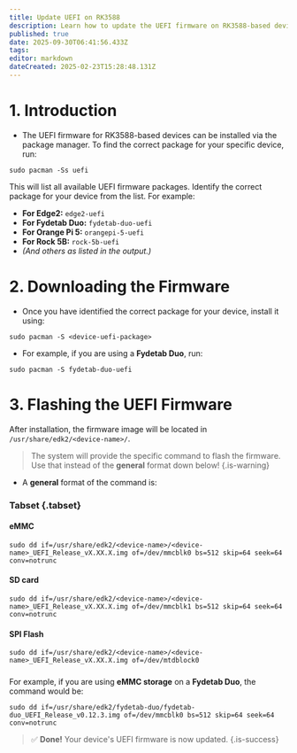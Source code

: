 ```yaml
---
title: Update UEFI on RK3588
description: Learn how to update the UEFI firmware on RK3588-based devices running BredOS
published: true
date: 2025-09-30T06:41:56.433Z
tags: 
editor: markdown
dateCreated: 2025-02-23T15:28:48.131Z
---
```


# 1. Introduction

- The UEFI firmware for RK3588-based devices can be installed via the package manager. To find the correct package for your specific device, run:

```
sudo pacman -Ss uefi
```

This will list all available UEFI firmware packages. Identify the correct package for your device from the list. For example:

- **For Edge2:** `edge2-uefi`
- **For Fydetab Duo:** `fydetab-duo-uefi`
- **For Orange Pi 5:** `orangepi-5-uefi`
- **For Rock 5B:** `rock-5b-uefi`
- *(And others as listed in the output.)*

# 2. Downloading the Firmware
- Once you have identified the correct package for your device, install it using:

```
sudo pacman -S <device-uefi-package>
```

- For example, if you are using a **Fydetab Duo**, run:

```
sudo pacman -S fydetab-duo-uefi
```


# 3. Flashing the UEFI Firmware

After installation, the firmware image will be located in `/usr/share/edk2/<device-name>/`. 
> The system will provide the specific command to flash the firmware. Use that instead of the **general** format down below!
{.is-warning}

- A **general** format of the command is:

### Tabset {.tabset}
#### eMMC
```
sudo dd if=/usr/share/edk2/<device-name>/<device-name>_UEFI_Release_vX.XX.X.img of=/dev/mmcblk0 bs=512 skip=64 seek=64 conv=notrunc
```
#### SD card
```
sudo dd if=/usr/share/edk2/<device-name>/<device-name>_UEFI_Release_vX.XX.X.img of=/dev/mmcblk1 bs=512 skip=64 seek=64 conv=notrunc
```
#### SPI Flash
```
sudo dd if=/usr/share/edk2/<device-name>/<device-name>_UEFI_Release_vX.XX.X.img of=/dev/mtdblock0
```
###



For example, if you are using **eMMC storage** on a **Fydetab Duo**, the command would be:

```
sudo dd if=/usr/share/edk2/fydetab-duo/fydetab-duo_UEFI_Release_v0.12.3.img of=/dev/mmcblk0 bs=512 skip=64 seek=64 conv=notrunc
```

> 
> ✅ **Done!** Your device's UEFI firmware is now updated.
{.is-success}


